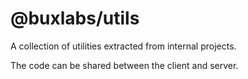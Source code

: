 # @buxlabs/utils

A collection of utilities extracted from internal projects.

The code can be shared between the client and server.
